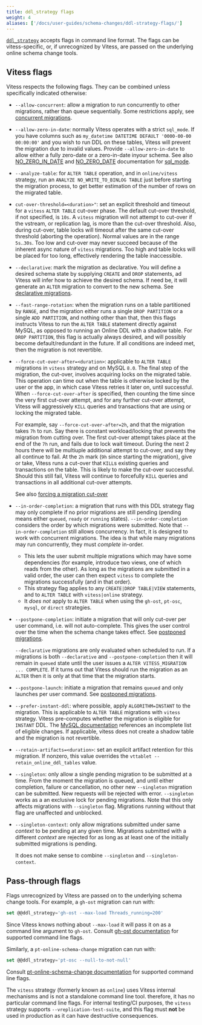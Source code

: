 ```yaml
---
title: ddl_strategy flags
weight: 4
aliases: ['/docs/user-guides/schema-changes/ddl-strategy-flags/']
---
```


[`ddl_strategy`](../ddl-strategies) accepts flags in command line format. The flags can be vitess-specific, or, if unrecognized by Vitess, are passed on the underlying online schema change tools.

## Vitess flags

Vitess respects the following flags. They can be combined unless specifically indicated otherwise:

- `--allow-concurrent`: allow a migration to run concurrently to other migrations, rather than queue sequentially. Some restrictions apply, see [concurrent migrations](../concurrent-migrations).
- `--allow-zero-in-date`: normally Vitess operates with a strict `sql_mode`. If you have columns such as `my_datetime DATETIME DEFAULT '0000-00-00 00:00:00'` and you wish to run DDL on these tables, Vitess will prevent the migration due to invalid values. Provide `--allow-zero-in-date` to allow either a fully zero-date or a zero-in-date inyour schema. See also [NO_ZERO_IN_DATE](https://dev.mysql.com/doc/refman/8.0/en/sql-mode.html#sqlmode_no_zero_in_date) and [NO_ZERO_DATE](https://dev.mysql.com/doc/refman/8.0/en/sql-mode.html#sqlmode_no_zero_date) documentation for [sql_mode](https://dev.mysql.com/doc/refman/8.0/en/sql-mode.html).

- `--analyze-table`: for `ALTER TABLE` operation, and in `online/vitess` strategy, run an `ANALYZE NO_WRITE_TO_BINLOG TABLE` just before starting the migration process, to get better estimation of the number of rows on the migrated table.

- `cut-over-threshold=<duration>"`: set an explicit threshold and timeout for a `vitess` `ALTER TABLE` cut-over phase. The default cut-over threshold, if not specified, is `10s`. A `vitess` migration will not attempt to cut-over if the vstream, or replication lag, is more than the cut-over threshold. Also, during cut-over, table locks will timeout after the same cut-over threshold (aborting the operation).
  Normal values are in the range `5s`..`30s`. Too low and cut-over may never succeed because of the inherent async nature of `vitess` migrations. Too high and table locks will be placed for too long, effectively rendering the table inaccessible.

- `--declarative`: mark the migration as declarative. You will define a desired schema state by supplying `CREATE` and `DROP` statements, ad Vitess will infer how to achieve the desired schema. If need be, it will generate an `ALTER` migration to convert to the new schema. See [declarative migrations](../declarative-migrations).

- `--fast-range-rotation`: when the migration runs on a table partitioned by `RANGE`, and the migration either runs a single `DROP PARTITION` or a single `ADD PARTITION`, and nothing other than that, then this flags instructs Vitess to run the `ALTER TABLE` statement directly against MySQL, as opposed to running an Online DDL with a shadow table. For `DROP PARTITION`, this flag is actually always desired, and will possibly become default/redundant in the future. If all conditions are indeed met, then the migration is not revertible.

- `--force-cut-over-after=<duration>`: applicable to `ALTER TABLE` migrations in `vitess` strategy and on MySQL `8.0`. The final step of the migration, the cut-over, involves acquiring locks on the migrated table. This operation can time out when the table is otherwise locked by the user or the app, in which case Vitess retries it later on, until successful. When `--force-cut-over-after` is specified, then counting the time since the very first cut-over attempt, and for any further cut-over attempt, Vitess will aggressively `KILL` queries and transactions that are using or locking the migrated table.

  For example, say `--force-cut-over-after=2h`, and that the migration takes `7h` to run. Say there is constant workload/locking that prevents the migration from cutting over. The first cut-over attempt takes place at the end of the `7h` run, and fails due to lock wait timeout. During the next 2 hours there will be multiuple additional attempt to cut-over, and say they all continue to fail. At the `2h` mark (`9h` since starting the migration), give or take, Vitess runs a cut-over that `KILL`s existing queries and transactions on the table. This is likely to make the cut-over successful. Should this still fail, Vitess will continue to forcefully `KILL` queries and transactions in all additional cut-over attempts.

  See also [forcing a migration cut-over](../audit-and-control/#forcing-a-migration-cut-over)

- `--in-order-completion`: a migration that runs with this DDL strategy flag may only complete if no prior migrations are still pending (pending means either `queued`, `ready` or `running` states). `--in-order-completion` considers the order by which migrations were submitted. Note that `--in-order-completion` still allows concurrency. In fact, it is designed to work with concurrent migrations. The idea is that while many migrations may run concurrently, they must _complete_ in-order.
  - This lets the user submit multiple migrations which may have some dependencies (for example, introduce two views, one of which reads from the other). As long as the migrations are submitted in a valid order, the user can then expect `vitess` to complete the migrations successfully (and in that order).
  - This strategy flag applies to any `CREATE|DROP TABLE|VIEW` statements, and to `ALTER TABLE` with `vitess|online` strategy.
  - It _does not_ apply to `ALTER TABLE` when using the `gh-ost`, `pt-osc`, `mysql`, or `direct` strategies.

- `--postpone-completion`: initiate a migration that will only cut-over per user command, i.e. will not auto-complete. This gives the user control over the time when the schema change takes effect. See [postponed migrations](../postponed-migrations).

  `--declarative` migrations are only evaluated when scheduled to run. If a migrations is both `--declarative` and `--postpone-completion` then it will remain in `queued` state until the user issues a `ALTER VITESS_MIGRATION ... COMPLETE`. If it turns out that Vitess should run the migration as an `ALTER` then it is only at that time that the migration starts.

- `--postpone-launch`: initiate a migration that remains `queued` and only launches per user command. See [postponed migrations](../postponed-migrations).

- `--prefer-instant-ddl`: where possible, apply `ALGORITHM=INSTANT` to the migration. This is applicable to `ALTER TABLE` migrations with `vitess` strategy. Vitess pre-computes whether the migration is eligible for `INSTANT` DDL. The [MySQL documentation](https://dev.mysql.com/doc/refman/8.0/en/innodb-online-ddl-operations.html) references an incomplete list of eligible changes. If applicable, vitess does not create a shadow table and the migration is not revertible.

- `--retain-artifacts=<duration>`: set an explicit artifact retention for this migration. If nonzero, this value overrides the `vttablet --retain_online_ddl_tables` value.

- `--singleton`: only allow a single pending migration to be submitted at a time. From the moment the migration is queued, and until either completion, failure or cancellation, no other new `--singleton` migration can be submitted. New requests will be rejected with error. `--singleton` works as a an exclusive lock for pending migrations. Note that this only affects migrations with `--singleton` flag. Migrations running without that flag are unaffected and unblocked.

- `--singleton-context`: only allow migrations submitted under same _context_ to be pending at any given time. Migrations submitted with a different _context_ are rejected for as long as at least one of the initially submitted migrations is pending.

  It does not make sense to combine `--singleton` and `--singleton-context`.

## Pass-through flags

Flags unrecognized by Vitess are passed on to the underlying schema change tools. For example, a `gh-ost` migration can run with:
```sql
set @@ddl_strategy='gh-ost --max-load Threads_running=200'
```
Since Vitess knows nothing about `--max-load` it will pass it on as a command line argument to `gh-ost`. Consult [gh-ost documentation](https://github.com/github/gh-ost) for supported command line flags.

Similarly, a `pt-online-schema-change` migration can run with:
```sql
set @@ddl_strategy='pt-osc --null-to-not-null'
```
Consult [pt-online-schema-change documentation](https://www.percona.com/doc/percona-toolkit/3.0/pt-online-schema-change.html) for supported command line flags.

The `vitess` strategy (formerly known as `online`) uses Vitess internal mechanisms and is not a standalone command line tool. therefore, it has no particular command line flags. For internal testing/CI purposes, the `vitess` strategy supports `--vreplication-test-suite`, and this flag must **not** be used in production as it can have destructive consequences.
